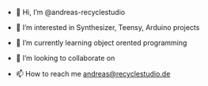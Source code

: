 - 👋 Hi, I’m @andreas-recyclestudio
- 👀 I’m interested in
  Synthesizer, Teensy, Arduino projects
- 🌱 I’m currently learning
   object orented programming
- 💞️ I’m looking to collaborate on

- 📫 How to reach me 
andreas@recyclestudio.de

<!---
andreas-recyclestudio/andreas-recyclestudio is a ✨ special ✨ repository because its `README.md` (this file) appears on your GitHub profile.
You can click the Preview link to take a look at your changes.
--->
